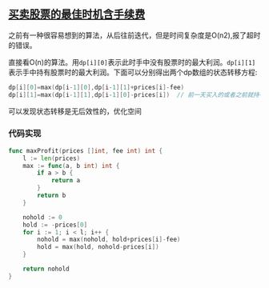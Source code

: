 ## [买卖股票的最佳时机含手续费](https://leetcode-cn.com/problems/best-time-to-buy-and-sell-stock-with-transaction-fee/)

之前有一种很容易想到的算法，从后往前迭代，但是时间复杂度是O(n2),报了超时的错误。

直接看O(n)的算法。用`dp[i][0]`表示此时手中没有股票时的最大利润。`dp[i][1]`表示手中持有股票时的最大利润。下面可以分别得出两个dp数组的状态转移方程:

```go
dp[i][0]=max(dp[i-1][0],dp[i-1][1]+prices[i]-fee)
dp[i][1]=max(dp[i-1][1],dp[i-1][0]-prices[i])  // 前一天买入的或者之前就持有的，看哪个剩余利润更大
```

可以发现状态转移是无后效性的，优化空间

### 代码实现

```go
func maxProfit(prices []int, fee int) int {
	l := len(prices)
	max := func(a, b int) int {
		if a > b {
			return a
		}
		return b
	}

	nohold := 0
	hold := -prices[0]
	for i := 1; i < l; i++ {
		nohold = max(nohold, hold+prices[i]-fee)
		hold = max(hold, nohold-prices[i])
	}

	return nohold
}
```

